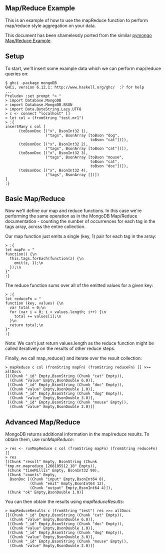 Map/Reduce Example
------------------

This is an example of how to use the mapReduce function to perform
map/reduce style aggregation on your data.

This document has been shamelessly ported from the similar
[pymongo Map/Reduce Example](http://api.mongodb.org/python/1.4%2B/examples/map_reduce.html).

Setup
-----

To start, we'll insert some example data which we can perform
map/reduce queries on:

    $ ghci -package mongoDB
    GHCi, version 6.12.1: http://www.haskell.org/ghc/  :? for help
    ...
    Prelude> :set prompt "> "
    > import Database.MongoDB
    > import Database.MongoDB.BSON
    > import Data.ByteString.Lazy.UTF8
    > c <- connect "localhost" []
    > let col = (fromString "test.mr1")
    > :{
    insertMany c col [
          (toBsonDoc [("x", BsonInt32 1),
                      ("tags", BsonArray [toBson "dog",
                                          toBson "cat"])]),
          (toBsonDoc [("x", BsonInt32 2),
                      ("tags", BsonArray [toBson "cat"])]),
          (toBsonDoc [("x", BsonInt32 3),
                      ("tags", BsonArray [toBson "mouse",
                                          toBson "cat",
                                          toBson "doc"])]),
          (toBsonDoc [("x", BsonInt32 4),
                      ("tags", BsonArray [])])
    ]
    :}

Basic Map/Reduce
----------------

Now we'll define our map and reduce functions. In this case we're
performing the same operation as in the MongoDB Map/Reduce
documentation - counting the number of occurrences for each tag in the
tags array, across the entire collection.

Our map function just emits a single (key, 1) pair for each tag in the
array:

    > :{
    let mapFn = "
    function() {\n
      this.tags.forEach(function(z) {\n
        emit(z, 1);\n
      });\n
    }"
    :}

The reduce function sums over all of the emitted values for a given
key:

    > :{
    let reduceFn = "
    function (key, values) {\n
      var total = 0;\n
      for (var i = 0; i < values.length; i++) {\n
        total += values[i];\n
      }\n
      return total;\n
    }"
    :}

Note: We can't just return values.length as the reduce function might
be called iteratively on the results of other reduce steps.

Finally, we call map_reduce() and iterate over the result collection:

    > mapReduce c col (fromString mapFn) (fromString reduceFn) [] >>= allDocs
    [[(Chunk "_id" Empty,BsonString (Chunk "cat" Empty)),
      (Chunk "value" Empty,BsonDouble 6.0)],
     [(Chunk "_id" Empty,BsonString (Chunk "doc" Empty)),
      (Chunk "value" Empty,BsonDouble 1.0)],
     [(Chunk "_id" Empty,BsonString (Chunk "dog" Empty)),
      (Chunk "value" Empty,BsonDouble 3.0)],
     [(Chunk "_id" Empty,BsonString (Chunk "mouse" Empty)),
      (Chunk "value" Empty,BsonDouble 2.0)]]

Advanced Map/Reduce
-------------------

MongoDB returns additional information in the map/reduce results. To
obtain them, use *runMapReduce*:

    > res <- runMapReduce c col (fromString mapFn) (fromString reduceFn) []
    > res
    [(Chunk "result" Empty, BsonString (Chunk "tmp.mr.mapreduce_1268105512_18" Empty)),
     (Chunk "timeMillis" Empty, BsonInt32 90),
     (Chunk "counts" Empty,
      BsonDoc [(Chunk "input" Empty,BsonInt64 8),
               (Chunk "emit" Empty,BsonInt64 12),
               (Chunk "output" Empty,BsonInt64 4)]),
     (Chunk "ok" Empty,BsonDouble 1.0)]

You can then obtain the results using *mapReduceResults*:

    > mapReduceResults c (fromString "test") res >>= allDocs
    [[(Chunk "_id" Empty,BsonString (Chunk "cat" Empty)),
      (Chunk "value" Empty,BsonDouble 6.0)],
     [(Chunk "_id" Empty,BsonString (Chunk "doc" Empty)),
      (Chunk "value" Empty,BsonDouble 1.0)],
     [(Chunk "_id" Empty,BsonString (Chunk "dog" Empty)),
      (Chunk "value" Empty,BsonDouble 3.0)],
     [(Chunk "_id" Empty,BsonString (Chunk "mouse" Empty)),
      (Chunk "value" Empty,BsonDouble 2.0)]]
